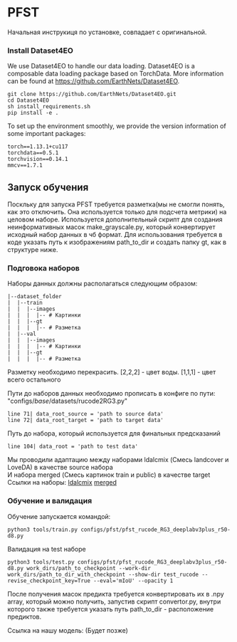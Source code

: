 # PFST
Начальная инструкиця по установке, совпадает с оригинальной. 

### Install Dataset4EO
We use Dataset4EO to handle our data loading. Dataset4EO is a composable data loading package based on TorchData. More information can be found at https://github.com/EarthNets/Dataset4EO.

```shell
git clone https://github.com/EarthNets/Dataset4EO.git
cd Dataset4EO
sh install_requirements.sh
pip install -e .
```
To set up the environment smoothly, we provide the version information of some important packages:
```shell
torch==1.13.1+cu117
torchdata==0.5.1
torchvision==0.14.1
mmcv==1.7.1
```

## Запуск обучения

Поскльку для запуска PFST требуется разметка(мы не смогли понять, как это отключить. Она используется только для подсчета метрики) на целовом наборе. Используется дополнительный скрипт для создания неинформативных масок make_grayscale.py, который конвертирует исходный набор данных в чб формат. Для использования требуется в коде указать путь к изображениям path_to_dir и создать папку gt, как в структуре ниже. 

### Подговока наборов


Наборы данных должны располагаться следующим образом:
```shell
|--dataset_folder
|  |--train
|  |  |--images
|  |  |  |-- # Картинки
|  |  |--gt
|  |  |  |-- # Разметка
|  |--val
|  |  |--images
|  |  |  |-- # Картинки
|  |  |--gt
|  |  |  |-- # Разметка  
```
Разметку необходимо перекрасить. [2,2,2] - цвет воды. [1,1,1] - цвет всего остального

Пути до наборов данных необходимо прописать в конфиге по пути: "configs/_base_/datasets/rucode2RG3.py"
```shell
line 71| data_root_source = 'path to source data'
line 72| data_root_target = 'path to target data'
```
Путь до набора, который используется для финальных предсказаний
```shell
line 104| data_root = 'path to test data'
```

Мы проводили адаптацию между наборами ldalcmix (Смесь landcover и LoveDA) в качестве source набора                                                                                                                                                                     
И набора merged (Смесь картинок train и public) в качестве target
Ссылки на наборы:
[ldalcmix](https://drive.google.com/file/d/1NfTUi4JVgX83nMnlmM8r8plO9rzWUcyD/view?usp=sharing)
[merged]([https://drive.google.com/file/d/1NTg8OMLaH3_J1gsL1CNTw2S2dm0AMLx-/view?usp=sharing](https://drive.google.com/file/d/1NTg8OMLaH3_J1gsL1CNTw2S2dm0AMLx-/view?usp=sharing))

### Обучение и валидация
Обучение запускается командой:
```shell
python3 tools/train.py configs/pfst/pfst_rucode_RG3_deeplabv3plus_r50-d8.py
```
Валидация на test наборе

```shell
python3 tools/test.py configs/pfst/pfst_rucode_RG3_deeplabv3plus_r50-d8.py work_dirs/path_to_checkpoint --work-dir work_dirs/path_to_dir_with_checkpoint --show-dir test_rucode --revise_checkpoint_key=True --eval='mIoU' --opacity 1
```
После получения масок предикта требуется конвертировать их в .npy array, который можно получить, запустив скрипт convertor.py, внутри которого также требуется указать путь path_to_dir - расположение предиктов.

Ссылка на нашу модель: 
(Будет позже)

